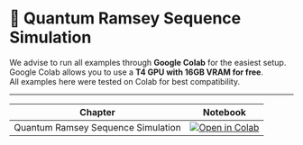 # 🧪 Quantum Ramsey Sequence Simulation

We advise to run all examples through **Google Colab** for the easiest setup.  
Google Colab allows you to use a **T4 GPU with 16GB VRAM for free**.  
All examples here were tested on Colab for best compatibility.

---

| Chapter | Notebook |
|----------|-----------|
| Quantum Ramsey Sequence Simulation | [![Open in Colab](https://colab.research.google.com/assets/colab-badge.svg)](https://colab.research.google.com/github/Hasnainfs/Quantum-Ramsey-Sequence-Simulation/blob/main/YOUR_NOTEBOOK_NAME.ipynb) |
